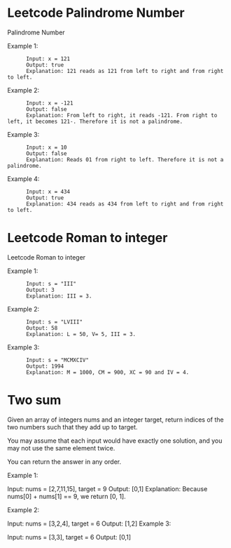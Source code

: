 # Leetcode Palindrome Number
Palindrome Number

Example 1:

          Input: x = 121
          Output: true
          Explanation: 121 reads as 121 from left to right and from right to left.
Example 2:

          Input: x = -121
          Output: false
          Explanation: From left to right, it reads -121. From right to left, it becomes 121-. Therefore it is not a palindrome.
Example 3:

          Input: x = 10
          Output: false
          Explanation: Reads 01 from right to left. Therefore it is not a palindrome.

Example 4:

          Input: x = 434
          Output: true
          Explanation: 434 reads as 434 from left to right and from right to left.
          
# Leetcode Roman to integer
Leetcode Roman to integer

Example 1:

          Input: s = "III"
          Output: 3
          Explanation: III = 3.
Example 2:

          Input: s = "LVIII"
          Output: 58
          Explanation: L = 50, V= 5, III = 3.
Example 3:

          Input: s = "MCMXCIV"
          Output: 1994
          Explanation: M = 1000, CM = 900, XC = 90 and IV = 4.
# Two sum
Given an array of integers nums and an integer target, return indices of the two numbers such that they add up to target.

You may assume that each input would have exactly one solution, and you may not use the same element twice.

You can return the answer in any order.

 Example 1:

Input: nums = [2,7,11,15], target = 9
Output: [0,1]
Explanation: Because nums[0] + nums[1] == 9, we return [0, 1].

Example 2:

Input: nums = [3,2,4], target = 6
Output: [1,2]
Example 3:

Input: nums = [3,3], target = 6
Output: [0,1]
